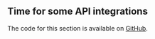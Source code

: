 ## Time for some API integrations

The code for this section is available on [GitHub](https://github.com/iAmMrinal0/prestoByExample/releases/tag/v0.6).

